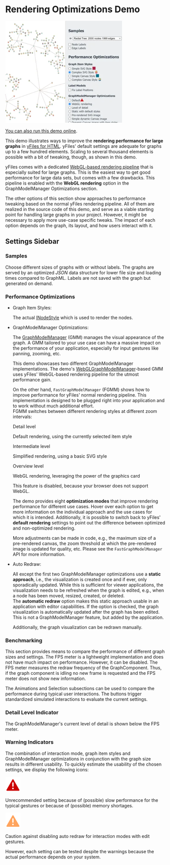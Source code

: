 <!--
 //////////////////////////////////////////////////////////////////////////////
 // @license
 // This file is part of yFiles for HTML.
 // Use is subject to license terms.
 //
 // Copyright (c) by yWorks GmbH, Vor dem Kreuzberg 28,
 // 72070 Tuebingen, Germany. All rights reserved.
 //
 //////////////////////////////////////////////////////////////////////////////
-->
# Rendering Optimizations Demo

<img src="../../../doc/demo-thumbnails/rendering-optimizations.webp" alt="demo-thumbnail" height="320"/>

[You can also run this demo online](https://www.yfiles.com/demos/view/rendering-optimizations/).

This demo illustrates ways to improve the **rendering performance for large graphs** in [yFiles for HTML](https://www.yfiles.com/the-yfiles-sdk/web/yfiles-for-html). yFiles' default settings are adequate for graphs up to a few hundred elements. Scaling to several thousand elements is possible with a bit of tweaking, though, as shown in this demo.

yFiles comes with a dedicated [WebGL-based rendering pipeline](https://docs.yworks.com/yfileshtml/#/dguide/webgl2) that is especially suited for large graphs. This is the easiest way to get good performance for large data sets, but comes with a few drawbacks. This pipeline is enabled with the **WebGL rendering** option in the GraphModelManager Optimizations section.

The other options of this section show approaches to performance tweaking based on the normal yFiles rendering pipeline. All of them are realized in the source code of this demo, and serve as a viable starting point for handling large graphs in your project. However, it might be necessary to apply more use-case specific tweaks. The impact of each option depends on the graph, its layout, and how users interact with it.

## Settings Sidebar

### Samples

Choose different sizes of graphs with or without labels. The graphs are served by an optimized _JSON_ data structure for lower file size and loading times compared to GraphML. Labels are not saved with the graph but generated on demand.

### Performance Optimizations

- Graph Item Styles:

  The actual [INodeStyle](https://docs.yworks.com/yfileshtml/#/api/INodeStyle) which is used to render the nodes.

- GraphModelManager Optimizations:

  The [GraphModelManager](https://docs.yworks.com/yfileshtml/#/api/GraphModelManager) (GMM) manages the visual appearance of the graph. A GMM tailored to your use case can have a massive impact on the performance of your application, especially for input gestures like panning, zooming, etc.

  This demo showcases two different GraphModelManager implementations. The demo's [WebGLGraphModelManager](https://docs.yworks.com/yfileshtml/#/api/WebGLGraphModelManager)\-based GMM uses yFiles' WebGL-based rendering pipeline for the utmost performance gain.

  On the other hand, `FastGraphModelManager` (FGMM) shows how to improve performance for yFiles' normal rendering pipeline. This implementation is designed to be plugged right into your application and to work without much additional effort.  
  FGMM switches between different rendering styles at different zoom intervals:

  Detail level

  Default rendering, using the currently selected item style

  Intermediate level

  Simplified rendering, using a basic SVG style

  Overview level

  WebGL rendering, leveraging the power of the graphics card

  This feature is disabled, because your browser does not support WebGL.

  The demo provides eight **optimization modes** that improve rendering performance for different use cases. Hover over each option to get more information on the individual approach and the use cases for which it is intended. Additionally, it is possible to switch back to yFiles' **default rendering** settings to point out the difference between optimized and non-optimized rendering.

  More adjustments can be made in code, e.g., the maximum size of a pre-rendered canvas, the zoom threshold at which the pre-rendered image is updated for quality, etc. Please see the `FastGraphModelManager` API for more information.

- Auto Redraw:

  All except the first two GraphModelManager optimizations use a **static approach**, i.e., the visualization is created once and if ever, only sporadically updated. While this is sufficient for viewer applications, the visualization needs to be refreshed when the graph is edited, e.g., when a node has been moved, resized, created, or deleted.  
  The **automatic redraw** option makes this static approach usable in an application with editor capabilities. If the option is checked, the graph visualization is automatically updated after the graph has been edited. This is not a GraphModelManager feature, but added by the application.

  Additionally, the graph visualization can be redrawn manually.

### Benchmarking

This section provides means to compare the performance of different graph sizes and settings. The FPS meter is a lightweight implementation and does not have much impact on performance. However, it can be disabled. The FPS meter measures the redraw frequency of the GraphComponent. Thus, if the graph component is idling no new frame is requested and the FPS meter does not show new information.

The Animations and Selection subsections can be used to compare the performance during typical user interactions. The buttons trigger standardized simulated interactions to evaluate the current settings.

### Detail Level Indicator

The GraphModelManager's current level of detail is shown below the FPS meter.

### Warning Indicators

The combination of interaction mode, graph item styles and GraphModelManager optimizations in conjunction with the graph size results in different usability. To quickly estimate the usability of the chosen settings, we display the following icons:

![](./resources/exclamation.svg)

Unrecommended setting because of (possible) slow performance for the typical gestures or because of (possible) memory shortages.

![](./resources/warning.svg)

Caution against disabling auto redraw for interaction modes with edit gestures.

However, each setting can be tested despite the warnings because the actual performance depends on your system.
